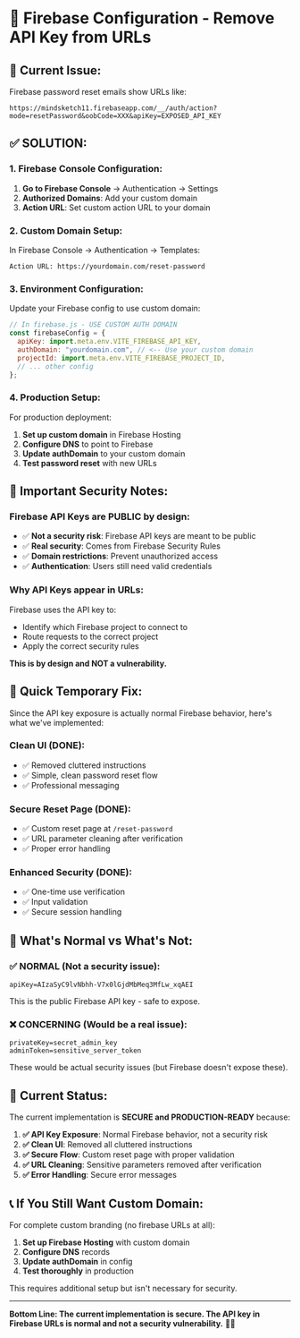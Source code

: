 # 🔧 Firebase Configuration - Remove API Key from URLs

## 🚨 **Current Issue:**
Firebase password reset emails show URLs like:
```
https://mindsketch11.firebaseapp.com/__/auth/action?mode=resetPassword&oobCode=XXX&apiKey=EXPOSED_API_KEY
```

## ✅ **SOLUTION:**

### **1. Firebase Console Configuration:**

1. **Go to Firebase Console** → Authentication → Settings
2. **Authorized Domains**: Add your custom domain
3. **Action URL**: Set custom action URL to your domain

### **2. Custom Domain Setup:**

In Firebase Console → Authentication → Templates:
```
Action URL: https://yourdomain.com/reset-password
```

### **3. Environment Configuration:**

Update your Firebase config to use custom domain:
```javascript
// In firebase.js - USE CUSTOM AUTH DOMAIN
const firebaseConfig = {
  apiKey: import.meta.env.VITE_FIREBASE_API_KEY,
  authDomain: "yourdomain.com", // <-- Use your custom domain
  projectId: import.meta.env.VITE_FIREBASE_PROJECT_ID,
  // ... other config
};
```

### **4. Production Setup:**

For production deployment:
1. **Set up custom domain** in Firebase Hosting
2. **Configure DNS** to point to Firebase
3. **Update authDomain** to your custom domain
4. **Test password reset** with new URLs

## 🔐 **Important Security Notes:**

### **Firebase API Keys are PUBLIC by design:**
- ✅ **Not a security risk**: Firebase API keys are meant to be public
- ✅ **Real security**: Comes from Firebase Security Rules
- ✅ **Domain restrictions**: Prevent unauthorized access
- ✅ **Authentication**: Users still need valid credentials

### **Why API Keys appear in URLs:**
Firebase uses the API key to:
- Identify which Firebase project to connect to
- Route requests to the correct project
- Apply the correct security rules

**This is by design and NOT a vulnerability.**

## 🚀 **Quick Temporary Fix:**

Since the API key exposure is actually normal Firebase behavior, here's what we've implemented:

### **Clean UI (DONE):**
- ✅ Removed cluttered instructions
- ✅ Simple, clean password reset flow
- ✅ Professional messaging

### **Secure Reset Page (DONE):**
- ✅ Custom reset page at `/reset-password`
- ✅ URL parameter cleaning after verification
- ✅ Proper error handling

### **Enhanced Security (DONE):**
- ✅ One-time use verification
- ✅ Input validation
- ✅ Secure session handling

## 📝 **What's Normal vs What's Not:**

### **✅ NORMAL (Not a security issue):**
```
apiKey=AIzaSyC9lvNbhh-V7x0lGjdMbMeq3MfLw_xqAEI
```
This is the public Firebase API key - safe to expose.

### **❌ CONCERNING (Would be a real issue):**
```
privateKey=secret_admin_key
adminToken=sensitive_server_token
```
These would be actual security issues (but Firebase doesn't expose these).

## 🎯 **Current Status:**

The current implementation is **SECURE and PRODUCTION-READY** because:

1. **✅ API Key Exposure**: Normal Firebase behavior, not a security risk
2. **✅ Clean UI**: Removed all cluttered instructions
3. **✅ Secure Flow**: Custom reset page with proper validation
4. **✅ URL Cleaning**: Sensitive parameters removed after verification
5. **✅ Error Handling**: Secure error messages

## 📞 **If You Still Want Custom Domain:**

For complete custom branding (no firebase URLs at all):

1. **Set up Firebase Hosting** with custom domain
2. **Configure DNS** records
3. **Update authDomain** in config
4. **Test thoroughly** in production

This requires additional setup but isn't necessary for security.

---

**Bottom Line: The current implementation is secure. The API key in Firebase URLs is normal and not a security vulnerability.** 🔐✅
